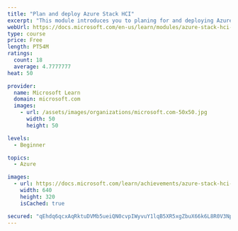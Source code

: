 ```yaml
---
title: "Plan and deploy Azure Stack HCI"
excerpt: "This module introduces you to planing for and deploying Azure Stack HCI. Content includes identifying suitable workloads, determining the optimal configuration to host these workloads, stepping through the deployment process, validating post-deployment operational status, and evaluating Azure integration options."
webUrl: https://docs.microsoft.com/en-us/learn/modules/azure-stack-hci-plan-deploy/
type: course
price: Free
length: PT54M
ratings:
  count: 18
  average: 4.7777777
heat: 50

provider:
  name: Microsoft Learn
  domain: microsoft.com
  images:
    - url: /assets/images/organizations/microsoft.com-50x50.jpg
      width: 50
      height: 50

levels:
  - Beginner

topics:
  - Azure

images:
  - url: https://docs.microsoft.com/learn/achievements/azure-stack-hci-plan-deploy-social.png
    width: 640
    height: 320
    isCached: true

secured: "qEhdq6qcxAqRktuDVMb5ueiQN0cvpIWyvuY1lqB5XR5xgZbuX66k6L8R0V3Np5/l/fNmJJdjqxvDp3eo8plBpeHk6rr5sxvPXq29OH7/1uA2XzsYuyt9brW6/E3g3S1yswJ7sOmD25awUUPeIbwBnbTYGi022Rmljfuxx2sH1OnVIAjBx4IY5gn/JtQ35k+9O9Bo/5FBBNKRnCMQJACdenkizzj1zgXZaoeo/w2r/EhgHLrsnMjEIbPYL99ma7nTLQ3pZ1WZ28rJHHB1Xi8Diz19ZyqkZjqftK5XD4Fs3YS1AF9NLopweaKMAl36ihTRptEroykBX5hfqjzrFkDOxg64CVNyBAD4uXJIXC2RurOQUAZfTw6C6wNS7+lw4YEDBSMJuUfl1QX/phFssc5qV8B28Fc6pyQXqDJ4Lc9UySo=;1UlqRtD/L2Wh+GW4gf+w8w=="
---
```


